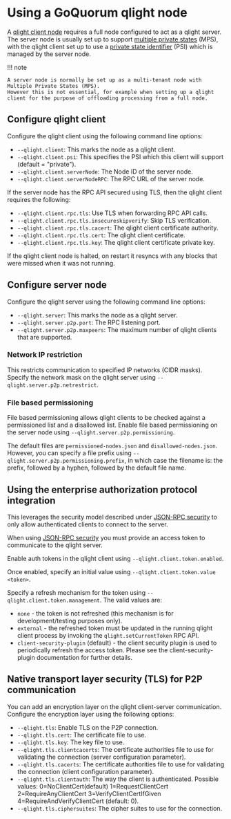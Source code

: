 # Using a GoQuorum qlight node

A [qlight client node](../../concepts/qlight-node.md) requires a full node configured to act as a qlight server.
The server node is usually set up to support [multiple private states](../../concepts/multi-tenancy.md#multiple-private-states)
(MPS), with the qlight client set up to use a [private state identifier](../../concepts/multi-tenancy.md#private-state-identifier)
(PSI) which is managed by the server node.

!!! note

    A server node is normally be set up as a multi-tenant node with Multiple Private States (MPS).
    However this is not essential, for example when setting up a qlight client for the purpose of offloading processing from a full node.


## Configure qlight client

Configure the qlight client using the following command line options:

- `--qlight.client`: This marks the node as a qlight client.
- `--qlight.client.psi`: This specifies the PSI which this client will support (default = "private").
- `--qlight.client.serverNode`: The Node ID of the server node.
- `--qlight.client.serverNodeRPC`: The RPC URL of the server node.

If the server node has the RPC API secured using TLS, then the qlight client requires the following:

- `--qlight.client.rpc.tls`: Use TLS when forwarding RPC API calls.
- `--qlight.client.rpc.tls.insecureskipverify`: Skip TLS verification.
- `--qlight.client.rpc.tls.cacert`: The qlight client certificate authority.
- `--qlight.client.rpc.tls.cert`: The qlight client certificate.
- `--qlight.client.rpc.tls.key`: The qlight client certificate private key.

If the qlight client node is halted, on restart it resyncs with any blocks that were missed when it was not running.

## Configure server node

Configure the qlight server using the following command line options:

- `--qlight.server`: This marks the node as a qlight server.
- `--qlight.server.p2p.port`: The RPC listening port.
- `--qlight.server.p2p.maxpeers`: The maximum number of qlight clients that are supported.

### Network IP restriction

This restricts communication to specified IP networks (CIDR masks).
Specify the network mask on the qlight server using `--qlight.server.p2p.netrestrict`.

### File based permissioning

File based permissioning allows qlight clients to be checked against a permissioned list and a disallowed list.
Enable file based permissioning on the server node using `--qlight.server.p2p.permissioning`.

The default files are `permissioned-nodes.json` and `disallowed-nodes.json`.
However, you can specify a file prefix using `--qlight.server.p2p.permissioning.prefix`, in which case the filename is: the prefix, followed by a hyphen, followed by the default file name.

## Using the enterprise authorization protocol integration

This leverages the security model described under [JSON-RPC security](json-rpc-api-security.md#enterprise-authorization-protocol-integration) to only allow authenticated clients to connect to the server.

When using [JSON-RPC security](json-rpc-api-security.md#enterprise-authorization-protocol-integration)
you must provide an access token to communicate to the qlight server.

Enable auth tokens in the qlight client using `--qlight.client.token.enabled`.

Once enabled, specify an initial value using `--qlight.client.token.value <token>`.

Specify a refresh mechanism for the token using `--qlight.client.token.management`.
The valid values are:

- `none` - the token is not refreshed (this mechanism is for development/testing purposes only).
- `external` - the refreshed token must be updated in the running qlight client process by invoking the `qlight.setCurrentToken` RPC API.
- `client-security-plugin` (default) - the client security plugin is used to periodically refresh the access token. Please see the client-security-plugin documentation for further details.

## Native transport layer security (TLS) for P2P communication

You can add an encryption layer on the qlight client-server communication.
Configure the encryption layer using the following options:

- `--qlight.tls`: Enable TLS on the P2P connection.
- `--qlight.tls.cert`: The certificate file to use.
- `--qlight.tls.key`: The key file to use.
- `--qlight.tls.clientcacerts`: The certificate authorities file to use for validating the connection (server configuration parameter).
- `--qlight.tls.cacerts`: The certificate authorities file to use for validating the connection (client configuration parameter).
- `--qlight.tls.clientauth`: The way the client is authenticated. Possible values: 0=NoClientCert(default) 1=RequestClientCert 2=RequireAnyClientCert 3=VerifyClientCertIfGiven 4=RequireAndVerifyClientCert (default: 0).
- `--qlight.tls.ciphersuites`: The cipher suites to use for the connection.
